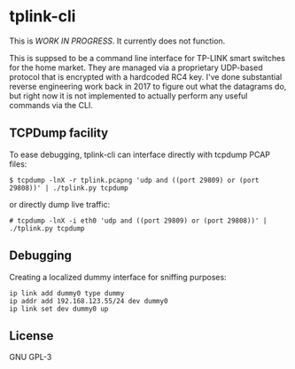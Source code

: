 # tplink-cli
This is *WORK IN PROGRESS*. It currently does not function.

This is suppsed to be a command line interface for TP-LINK smart switches for
the home market. They are managed via a proprietary UDP-based protocol that is
encrypted with a hardcoded RC4 key. I've done substantial reverse engineering
work back in 2017 to figure out what the datagrams do, but right now it is not
implemented to actually perform any useful commands via the CLI.

## TCPDump facility
To ease debugging, tplink-cli can interface directly with tcpdump PCAP files:

```
$ tcpdump -lnX -r tplink.pcapng 'udp and ((port 29809) or (port 29808))' | ./tplink.py tcpdump
```

or directly dump live traffic:

```
# tcpdump -lnX -i eth0 'udp and ((port 29809) or (port 29808))' | ./tplink.py tcpdump
```


## Debugging
Creating a localized dummy interface for sniffing purposes:

```
ip link add dummy0 type dummy
ip addr add 192.168.123.55/24 dev dummy0
ip link set dev dummy0 up
```

## License
GNU GPL-3
